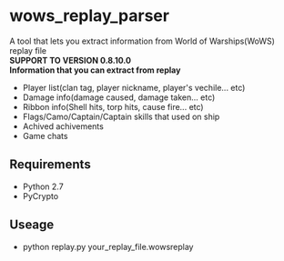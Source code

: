 # wows_replay_parser
A tool that lets you extract information from World of Warships(WoWS) replay file  
**SUPPORT TO VERSION 0.8.10.0**  
**Information that you can extract from replay**  
+ Player list(clan tag, player nickname, player's vechile... etc)
+ Damage info(damage caused, damage taken... etc)
+ Ribbon info(Shell hits, torp hits, cause fire... etc)
+ Flags/Camo/Captain/Captain skills that used on ship
+ Achived achivements
+ Game chats

## Requirements
+ Python 2.7
+ PyCrypto

## Useage
+ python replay.py your_replay_file.wowsreplay
